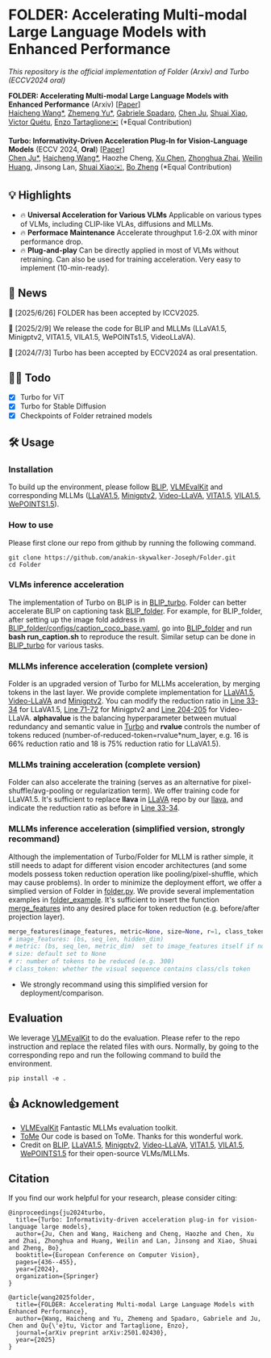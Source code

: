 # FOLDER: Accelerating Multi-modal Large Language Models with Enhanced Performance

*This repository is the official implementation of Folder (Arxiv) and Turbo (ECCV2024 oral)*

**FOLDER: Accelerating Multi-modal Large Language Models with Enhanced Performance** (Arxiv) [[Paper](https://arxiv.org/pdf/2501.02430)] <br>
[Haicheng Wang*](https://scholar.google.com/citations?user=x0Uk7S8AAAAJ&hl=en), [Zhemeng Yu*](https://scholar.google.com/citations?user=1cwEkjEAAAAJ&hl=en), [Gabriele Spadaro](https://scholar.google.com/citations?hl=en&user=9uugWy0AAAAJ), [Chen Ju](https://voide1220.github.io), [Shuai Xiao](https://sites.google.com/view/xiao-shuai/home), [Victor Quétu](https://scholar.google.com/citations?hl=en&user=wfwULQUAAAAJ), [Enzo Tartaglione✉️](https://enzotarta.github.io/) (*Equal Contribution)

**Turbo: Informativity-Driven Acceleration Plug-In for Vision-Language Models** (ECCV 2024, **Oral**) [[Paper](https://arxiv.org/pdf/2407.11717)] <br>
[Chen Ju*](https://voide1220.github.io), [Haicheng Wang*](https://scholar.google.com/citations?user=x0Uk7S8AAAAJ&hl=en), Haozhe Cheng, [Xu Chen](https://scholar.google.com/citations?hl=en&user=6Qa2JCwAAAAJ), [Zhonghua Zhai](https://scholar.google.com/citations?hl=en&user=o4SDCAYAAAAJ), [Weilin Huang](https://whuang.org/), Jinsong Lan, [Shuai Xiao✉️](https://sites.google.com/view/xiao-shuai/home), [Bo Zheng](https://scholar.google.com/citations?hl=en&user=3gHhO9QAAAAJ) (*Equal Contribution)

## 💡 Highlights
- 🔥 **Universal Acceleration for Various VLMs** Applicable on various types of VLMs, including CLIP-like VLAs, diffusions and MLLMs.
- 🔥 **Performace Maintenance** Accelerate throughput 1.6-2.0X with minor performance drop.
- 🔥 **Plug-and-play** Can be directly applied in most of VLMs without retraining. Can also be used for training acceleration. Very easy to implement (10-min-ready).

## 📜 News
🚀 [2025/6/26] FOLDER has been accepted by ICCV2025.

🚀 [2025/2/9] We release the code for BLIP and MLLMs (LLaVA1.5, Minigptv2, VITA1.5, VILA1.5, WePOINTs1.5, VideoLLaVA).

🚀 [2024/7/3] Turbo has been accepted by ECCV2024 as oral presentation.

## 👨‍💻 Todo
- [x] Turbo for ViT
- [x] Turbo for Stable Diffusion
- [x] Checkpoints of Folder retrained models

## 🛠️ Usage

### Installation
To build up the environment, please follow [BLIP](https://github.com/salesforce/BLIP), [VLMEvalKit](https://github.com/open-compass/VLMEvalKit) and corresponding MLLMs ([LLaVA1.5](https://github.com/haotian-liu/LLaVA), [Minigptv2](https://github.com/Vision-CAIR/MiniGPT-4), [Video-LLaVA](https://github.com/PKU-YuanGroup/Video-LLaVA), [VITA1.5](https://github.com/VITA-MLLM/VITA), [VILA1.5](https://github.com/NVlabs/VILA), [WePOINTS1.5](https://github.com/WePOINTS/WePOINTS)).

### How to use

Please first clone our repo from github by running the following command.

```shell
git clone https://github.com/anakin-skywalker-Joseph/Folder.git
cd Folder
```
### VLMs inference acceleration
The implementation of Turbo on BLIP is in [BLIP_turbo](https://github.com/anakin-skywalker-Joseph/Folder/tree/main/BLIP_turbo). Folder can better accelerate BLIP on captioning task [BLIP_folder](https://github.com/anakin-skywalker-Joseph/Folder/tree/main/BLIP_folder). For example, for BLIP_folder, after setting up the image fold address in [BLIP_folder/configs/caption_coco_base.yaml](https://github.com/anakin-skywalker-Joseph/Folder/blob/main/BLIP_folder/configs/caption_coco_base.yaml), go into [BLIP_folder](https://github.com/anakin-skywalker-Joseph/Folder/tree/main/BLIP_folder) and run **bash run_caption.sh** to reproduce the result. Similar setup can be done in [BLIP_turbo](https://github.com/anakin-skywalker-Joseph/Folder/tree/main/BLIP_turbo) for various tasks.

### MLLMs inference acceleration (complete version)
Folder is an upgraded version of Turbo for MLLMs acceleration, by merging tokens in the last layer. We provide complete implementation for [LLaVA1.5](https://github.com/anakin-skywalker-Joseph/Folder/blob/main/llava), [Video-LLaVA](https://github.com/anakin-skywalker-Joseph/Folder/tree/main/videollava) and [Minigptv2](https://github.com/anakin-skywalker-Joseph/Folder/tree/main/minigpt4). You can modify the reduction ratio in [Line 33-34](https://github.com/anakin-skywalker-Joseph/Folder/blob/main/llava/model/multimodal_encoder/clip_encoder.py#L33) for LLaVA1.5, [Line 71-72](https://github.com/anakin-skywalker-Joseph/Folder/blob/main/minigpt4/models/minigpt_v2.py#L71) for Minigptv2 and [Line 204-205](https://github.com/anakin-skywalker-Joseph/Folder/blob/main/videollava/model/multimodal_encoder/languagebind/__init__.py#L203) for Video-LLaVA. **alphavalue** is the balancing hyperparameter between mutual redundancy and semantic value in [Turbo](https://arxiv.org/pdf/2407.11717) and **rvalue** controls the number of tokens reduced (number-of-reduced-token=rvalue*num_layer, e.g. 16 is 66% reduction ratio and 18 is 75% reduction ratio for LLaVA1.5). 


### MLLMs training acceleration (complete version)
Folder can also accelerate the training (serves as an alternative for pixel-shuffle/avg-pooling or regularization term). We offer training code for LLaVA1.5. It's sufficient to replace **llava** in [LLaVA](https://github.com/haotian-liu/LLaVA) repo by our [llava](https://github.com/anakin-skywalker-Joseph/Folder/tree/main/llava), and indicate the reduction ratio as before in [Line 33-34](https://github.com/anakin-skywalker-Joseph/Folder/blob/main/llava/model/multimodal_encoder/clip_encoder.py#L33).

### MLLMs inference acceleration (simplified version, strongly recommand)
Although the implementation of Turbo/Folder for MLLM is rather simple, it still needs to adapt for different vision encoder architectures (and some models possess token reduction operation like pooling/pixel-shuffle, which may cause problems). In order to minimize the deployment effort, we offer a simplied version of Folder in [folder.py](https://github.com/anakin-skywalker-Joseph/Folder/blob/main/folder.py). We provide several implementation examples in [folder_example](https://github.com/anakin-skywalker-Joseph/Folder/tree/main/folder_example). It's sufficient to insert the function [merge_features](https://github.com/anakin-skywalker-Joseph/Folder/blob/main/folder.py#L108) into any desired place for token reduction (e.g. before/after projection layer).
```python
merge_features(image_features, metric=None, size=None, r=1, class_token=True)
# image_features: (bs, seq_len, hidden_dim)
# metric: (bs, seq_len, metric_dim)  set to image_features itself if not specified
# size: default set to None
# r: number of tokens to be reduced (e.g. 300)
# class_token: whether the visual sequence contains class/cls token

```
* We strongly recommand using this simplified version for deployment/comparison.

## Evaluation
We leverage [VLMEvalKit](https://github.com/open-compass/VLMEvalKit) to do the evaluation. Please refer to the repo instruction and replace the related files with ours. Normally, by going to the corresponding repo and run the following command to build the environment.
```shell
pip install -e .
```

## 👍 Acknowledgement
* [VLMEvalKit](https://github.com/open-compass/VLMEvalKit) Fantastic MLLMs evaluation toolkit.
* [ToMe](https://github.com/facebookresearch/ToMe) Our code is based on ToMe. Thanks for this wonderful work.
* Credit on [BLIP](https://github.com/salesforce/BLIP), [LLaVA1.5](https://github.com/haotian-liu/LLaVA), [Minigptv2](https://github.com/Vision-CAIR/MiniGPT-4), [Video-LLaVA](https://github.com/PKU-YuanGroup/Video-LLaVA), [VITA1.5](https://github.com/VITA-MLLM/VITA), [VILA1.5](https://github.com/NVlabs/VILA), [WePOINTS1.5](https://github.com/WePOINTS/WePOINTS) for their open-source VLMs/MLLMs.

## Citation
If you find our work helpful for your research, please consider citing:
```
@inproceedings{ju2024turbo,
  title={Turbo: Informativity-driven acceleration plug-in for vision-language large models},
  author={Ju, Chen and Wang, Haicheng and Cheng, Haozhe and Chen, Xu and Zhai, Zhonghua and Huang, Weilin and Lan, Jinsong and Xiao, Shuai and Zheng, Bo},
  booktitle={European Conference on Computer Vision},
  pages={436--455},
  year={2024},
  organization={Springer}
}

@article{wang2025folder,
  title={FOLDER: Accelerating Multi-modal Large Language Models with Enhanced Performance},
  author={Wang, Haicheng and Yu, Zhemeng and Spadaro, Gabriele and Ju, Chen and Qu{\'e}tu, Victor and Tartaglione, Enzo},
  journal={arXiv preprint arXiv:2501.02430},
  year={2025}
}
```
